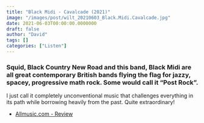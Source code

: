```yaml
---
title: "Black Midi - Cavalcade (2021)"
image: "/images/post/wilt_20210603_Black.Midi.Cavalcade.jpg"
date: 2021-06-03T00:00:00.0000000
draft: false
author: "David"
tags: []
categories: ["Listen"]
---
```

### Squid, Black Country New Road and this band, Black Midi are all great contemporary British bands flying the flag for jazzy, spacey, progressive math rock. Some would call it “Post Rock”. 

 I just call it completely unconventional music that challenges everything in its path while borrowing heavily from the past. Quite extraordinary!

-  [Allmusic.com - Review](https://www.allmusic.com/album/cavalcade-mw0003501251)